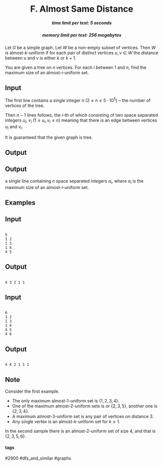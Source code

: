 <h1 style='text-align: center;'> F. Almost Same Distance</h1>

<h5 style='text-align: center;'>time limit per test: 5 seconds</h5>
<h5 style='text-align: center;'>memory limit per test: 256 megabytes</h5>

Let $G$ be a simple graph. Let $W$ be a non-empty subset of vertices. Then $W$ is almost-$k$-uniform if for each pair of distinct vertices $u,v \in W$ the distance between $u$ and $v$ is either $k$ or $k+1$.

You are given a tree on $n$ vertices. For each $i$ between $1$ and $n$, find the maximum size of an almost-$i$-uniform set.

## Input

The first line contains a single integer $n$ ($2 \leq n \leq 5 \cdot 10^5$) – the number of vertices of the tree.

Then $n-1$ lines follows, the $i$-th of which consisting of two space separated integers $u_i$, $v_i$ ($1 \leq u_i, v_i \leq n$) meaning that there is an edge between vertices $u_i$ and $v_i$. 

It is guaranteed that the given graph is tree. 

## Output

## Output

 a single line containing $n$ space separated integers $a_i$, where $a_i$ is the maximum size of an almost-$i$-uniform set.

## Examples

## Input


```

5
1 2
1 3
1 4
4 5

```
## Output


```

4 3 2 1 1

```
## Input


```

6
1 2
1 3
1 4
4 5
4 6

```
## Output


```

4 4 2 1 1 1

```
## Note

Consider the first example. 

* The only maximum almost-$1$-uniform set is $\{1, 2, 3, 4\}$.
* One of the maximum almost-$2$-uniform sets is or $\{2, 3, 5\}$, another one is $\{2, 3, 4\}$.
* A maximum almost-$3$-uniform set is any pair of vertices on distance $3$.
* Any single vertex is an almost-$k$-uniform set for $k \geq 1$.

In the second sample there is an almost-$2$-uniform set of size $4$, and that is $\{2, 3, 5, 6\}$.



#### tags 

#2900 #dfs_and_similar #graphs 